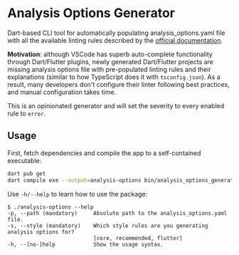 # Analysis Options Generator

Dart-based CLI tool for automatically populating analysis_options.yaml file with all the available linting rules described by the [official documentation](https://dart.dev/tools/linter-rules).

**Motivation**: although VSCode has superb auto-complete functionality through Dart/Flutter plugins, newly generated Dart/Flutter projects are missing analysis options file with pre-populated linting rules and their explanations (similar to how TypeScript does it with `tsconfig.json`). As a result, many developers don't configure their linter following best practices, and manual configuration takes time.

This is an opinionated generator and will set the severity to every enabled rule to `error`.

## Usage

First, fetch dependencies and compile the app to a self-contained executable:

```bash
dart pub get
dart compile exe --output=analysis-options bin/analysis_options_generator.dart
```

Use `-h/--help` to learn how to use the package:

```
$ ./analysis-options --help
-p, --path (mandatory)     Absolute path to the analysis_options.yaml file.
-s, --style (mandatory)    Which style rules are you generating analysis options for?
                           [core, recommended, flutter]
-h, --[no-]help            Show the usage syntax.
```
